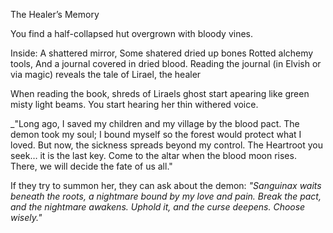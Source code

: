 The Healer’s Memory

You find a half-collapsed hut overgrown with bloody vines.

Inside:
A shattered mirror,
Some shatered dried up bones 
Rotted alchemy tools,
And a journal covered in dried blood.
Reading the journal (in Elvish or via magic) reveals the tale of Lirael, the healer

When reading the book, shreds of Liraels ghost start apearing like green misty light beams.
You start hearing her thin withered voice.

_"Long ago, I saved my children and my village by the blood pact. The demon took my soul; I bound myself so the forest would protect what I loved. But now, the sickness spreads beyond my control. The Heartroot you seek… it is the last key. Come to the altar when the blood moon rises. There, we will decide the fate of us all."


If they try to summon her, they can ask about the demon:
_"Sanguinax waits beneath the roots, a nightmare bound by my love and pain. Break the pact, and the nightmare awakens. Uphold it, and the curse deepens. Choose wisely."_